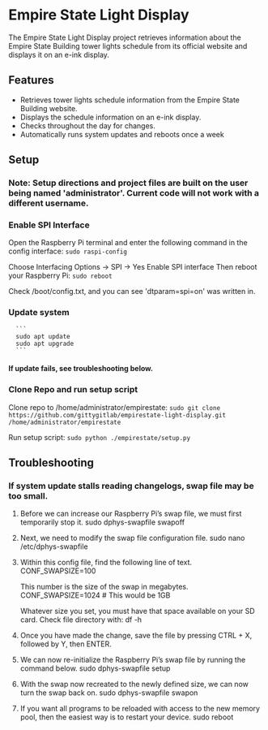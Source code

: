 # Empire State Light Display

The Empire State Light Display project retrieves information about the Empire State Building tower lights schedule from its official website and displays it on an e-ink display.

## Features

- Retrieves tower lights schedule information from the Empire State Building website.
- Displays the schedule information on an e-ink display.
- Checks throughout the day for changes.
- Automatically runs system updates and reboots once a week

## Setup
### Note: Setup directions and project files are built on the user being named 'administrator'. Current code will not work with a different username.
### Enable SPI Interface
Open the Raspberry Pi terminal and enter the following command in the config interface:
	  ```
      sudo raspi-config
      ```
   
Choose Interfacing Options -> SPI -> Yes Enable SPI interface
Then reboot your Raspberry Pi:
	  ```
      sudo reboot
      ```
   
Check /boot/config.txt, and you can see 'dtparam=spi=on' was written in.

### Update system
	  ```
      sudo apt update
	  sudo apt upgrade
      ```
#### If update fails, see troubleshooting below.

### Clone Repo and run setup script
Clone repo to /home/administrator/empirestate: 
	```
    sudo git clone https://github.com/gittygitlab/empirestate-light-display.git /home/administrator/empirestate
    ```

Run setup script: 
	```
    sudo python ./empirestate/setup.py
    ```


## Troubleshooting
### If system update stalls reading changelogs, swap file may be too small.
1. Before we can increase our Raspberry Pi’s swap file, we must first temporarily stop it.
	  sudo dphys-swapfile swapoff

2. Next, we need to modify the swap file configuration file.
	  sudo nano /etc/dphys-swapfile

3. Within this config file, find the following line of text.
	CONF_SWAPSIZE=100

	This number is the size of the swap in megabytes.
	CONF_SWAPSIZE=1024  # This would be 1GB

	Whatever size you set, you must have that space available on your SD card. Check file directory with:
   	df -h 

5. Once you have made the change, save the file by pressing CTRL + X, followed by Y, then ENTER.

6. We can now re-initialize the Raspberry Pi’s swap file by running the command below.
	  sudo dphys-swapfile setup

7. With the swap now recreated to the newly defined size, we can now turn the swap back on.
	  sudo dphys-swapfile swapon

8. If you want all programs to be reloaded with access to the new memory pool, then the easiest way is to restart your device.
	  sudo reboot
